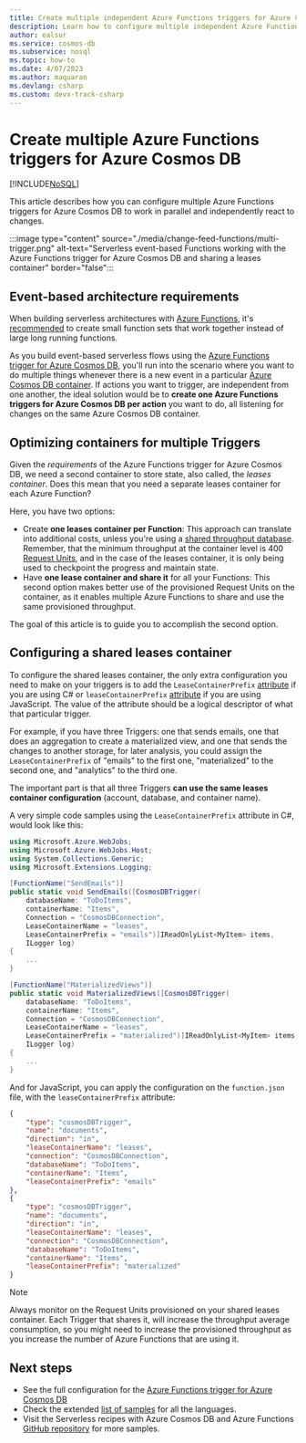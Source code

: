 ```yaml
---
title: Create multiple independent Azure Functions triggers for Azure Cosmos DB
description: Learn how to configure multiple independent Azure Functions triggers for Azure Cosmos DB to create event-driven architectures.
author: ealsur
ms.service: cosmos-db
ms.subservice: nosql
ms.topic: how-to
ms.date: 4/07/2023
ms.author: maquaran
ms.devlang: csharp
ms.custom: devx-track-csharp
---
```


# Create multiple Azure Functions triggers for Azure Cosmos DB
[!INCLUDE[NoSQL](../includes/appliesto-nosql.md)]

This article describes how you can configure multiple Azure Functions triggers for Azure Cosmos DB to work in parallel and independently react to changes.

:::image type="content" source="./media/change-feed-functions/multi-trigger.png" alt-text="Serverless event-based Functions working with the Azure Functions trigger for Azure Cosmos DB and sharing a leases container" border="false":::

## Event-based architecture requirements

When building serverless architectures with [Azure Functions](../../azure-functions/functions-overview.md), it's [recommended](../../azure-functions/performance-reliability.md#avoid-long-running-functions) to create small function sets that work together instead of large long running functions.

As you build event-based serverless flows using the [Azure Functions trigger for Azure Cosmos DB](./change-feed-functions.md), you'll  run into the scenario where you want to do multiple things whenever there is a new event in a particular [Azure Cosmos DB container](../resource-model.md#azure-cosmos-db-containers). If actions you want to trigger, are independent from one another, the ideal solution would be to **create one Azure Functions triggers for Azure Cosmos DB per action** you want to do, all listening for changes on the same Azure Cosmos DB container.

## Optimizing containers for multiple Triggers

Given the *requirements* of the Azure Functions trigger for Azure Cosmos DB, we need a second container to store state, also called, the *leases container*. Does this mean that you need a separate leases container for each Azure Function?

Here, you have two options:

* Create **one leases container per Function**: This approach can translate into additional costs, unless you're using a [shared throughput database](../set-throughput.md#set-throughput-on-a-database). Remember, that the minimum throughput at the container level is 400 [Request Units](../request-units.md), and in the case of the leases container, it is only being used to checkpoint the progress and maintain state.
* Have **one lease container and share it** for all your Functions: This second option makes better use of the provisioned Request Units on the container, as it enables multiple Azure Functions to share and use the same provisioned throughput.

The goal of this article is to guide you to accomplish the second option.

## Configuring a shared leases container

To configure the shared leases container, the only extra configuration you need to make on your triggers is to add the `LeaseContainerPrefix` [attribute](../../azure-functions/functions-bindings-cosmosdb-v2-trigger.md#attributes) if you are using C# or `leaseContainerPrefix` [attribute](../../azure-functions/functions-bindings-cosmosdb-v2-trigger.md) if you are using JavaScript. The value of the attribute should be a logical descriptor of what that particular trigger.

For example, if you have three Triggers: one that sends emails, one that does an aggregation to create a materialized view, and one that sends the changes to another storage, for later analysis, you could assign the `LeaseContainerPrefix` of "emails" to the first one, "materialized" to the second one, and "analytics" to the third one.

The important part is that all three Triggers **can use the same leases container configuration** (account, database, and container name).

A very simple code samples using the `LeaseContainerPrefix` attribute in C#, would look like this:

```cs
using Microsoft.Azure.WebJobs;
using Microsoft.Azure.WebJobs.Host;
using System.Collections.Generic;
using Microsoft.Extensions.Logging;

[FunctionName("SendEmails")]
public static void SendEmails([CosmosDBTrigger(
    databaseName: "ToDoItems",
    containerName: "Items",
    Connection = "CosmosDBConnection",
    LeaseContainerName = "leases",
    LeaseContainerPrefix = "emails")]IReadOnlyList<MyItem> items,
    ILogger log)
{
    ...
}

[FunctionName("MaterializedViews")]
public static void MaterializedViews([CosmosDBTrigger(
    databaseName: "ToDoItems",
    containerName: "Items",
    Connection = "CosmosDBConnection",
    LeaseContainerName = "leases",
    LeaseContainerPrefix = "materialized")]IReadOnlyList<MyItem> items,
    ILogger log)
{
    ...
}
```

And for JavaScript, you can apply the configuration on the `function.json` file, with the `leaseContainerPrefix` attribute:

```json
{
    "type": "cosmosDBTrigger",
    "name": "documents",
    "direction": "in",
    "leaseContainerName": "leases",
    "connection": "CosmosDBConnection",
    "databaseName": "ToDoItems",
    "containerName": "Items",
    "leaseContainerPrefix": "emails"
},
{
    "type": "cosmosDBTrigger",
    "name": "documents",
    "direction": "in",
    "leaseContainerName": "leases",
    "connection": "CosmosDBConnection",
    "databaseName": "ToDoItems",
    "containerName": "Items",
    "leaseContainerPrefix": "materialized"
}
```

> [!NOTE]
> Always monitor on the Request Units provisioned on your shared leases container. Each Trigger that shares it, will increase the throughput average consumption, so you might need to increase the provisioned throughput as you increase the number of Azure Functions that are using it.

## Next steps

* See the full configuration for the [Azure Functions trigger for Azure Cosmos DB](../../azure-functions/functions-bindings-cosmosdb-v2-trigger.md#configuration)
* Check the extended [list of samples](../../azure-functions/functions-bindings-cosmosdb-v2-trigger.md) for all the languages.
* Visit the Serverless recipes with Azure Cosmos DB and Azure Functions [GitHub repository](https://github.com/ealsur/serverless-recipes/tree/master/cosmosdbtriggerscenarios) for more samples.
